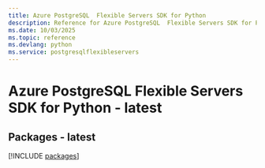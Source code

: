 ```yaml
---
title: Azure PostgreSQL  Flexible Servers SDK for Python
description: Reference for Azure PostgreSQL  Flexible Servers SDK for Python
ms.date: 10/03/2025
ms.topic: reference
ms.devlang: python
ms.service: postgresqlflexibleservers
---
```

# Azure PostgreSQL  Flexible Servers SDK for Python - latest
## Packages - latest
[!INCLUDE [packages](postgresql--flexible-servers-index.md)]